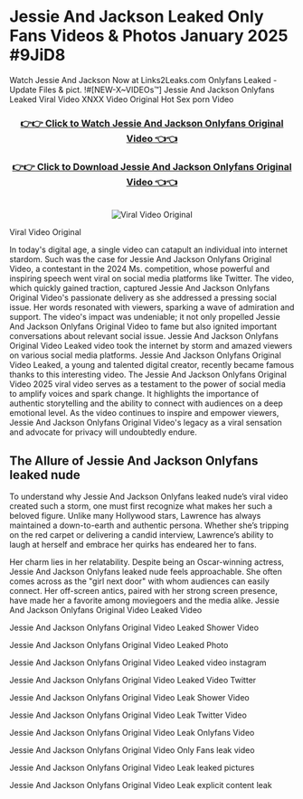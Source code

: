 # Jessie And Jackson Leaked Only Fans Videos & Photos January 2025 #9JiD8

Watch Jessie And Jackson Now at Links2Leaks.com Onlyfans Leaked - Update Files & pict. !#[NEW-X~VIDEOs™] Jessie And Jackson Onlyfans Leaked Viral Video XNXX Video Original Hot Sex porn Video
<br>
<div align="center">
<h3><a href="https://links2leaks.com/jessieandjackson" rel="nofollow">👉👉 Click to Watch Jessie And Jackson Onlyfans Original Video 👈👈</a></h3>
<h3><a href="https://links2leaks.com/jessieandjackson" rel="nofollow">👉👉 Click to Download Jessie And Jackson Onlyfans Original Video 👈👈</a></h3>
<br>
<a href="https://links2leaks.com/jessieandjackson" rel="nofollow"><img src="https://i.ibb.co/Gkj2r4b/banner.png" alt="Viral Video Original" style="max-width: 100%; display: inline-block;" data-target="animated-image.originalImage"></a>
</div>

Viral Video Original

In today's digital age, a single video can catapult an individual into internet stardom. Such was the case for Jessie And Jackson Onlyfans Original Video, a contestant in the 2024 Ms. competition, whose powerful and inspiring speech went viral on social media platforms like Twitter.
The video, which quickly gained traction, captured Jessie And Jackson Onlyfans Original Video's passionate delivery as she addressed a pressing social issue. Her words resonated with viewers, sparking a wave of admiration and support. The video's impact was undeniable; it not only propelled Jessie And Jackson Onlyfans Original Video to fame but also ignited important conversations about relevant social issue.
Jessie And Jackson Onlyfans Original Video Leaked video took the internet by storm and amazed viewers on various social media platforms. Jessie And Jackson Onlyfans Original Video Leaked, a young and talented digital creator, recently became famous thanks to this interesting video.
The Jessie And Jackson Onlyfans Original Video 2025 viral video serves as a testament to the power of social media to amplify voices and spark change. It highlights the importance of authentic storytelling and the ability to connect with audiences on a deep emotional level. As the video continues to inspire and empower viewers, Jessie And Jackson Onlyfans Original Video's legacy as a viral sensation and advocate for privacy will undoubtedly endure.

<h2>The Allure of Jessie And Jackson Onlyfans leaked nude</h2>


To understand why Jessie And Jackson Onlyfans leaked nude’s viral video created such a storm, one must first recognize what makes her such a beloved figure. Unlike many Hollywood stars, Lawrence has always maintained a down-to-earth and authentic persona. Whether she’s tripping on the red carpet or delivering a candid interview, Lawrence’s ability to laugh at herself and embrace her quirks has endeared her to fans.

Her charm lies in her relatability. Despite being an Oscar-winning actress, Jessie And Jackson Onlyfans leaked nude feels approachable. She often comes across as the "girl next door" with whom audiences can easily connect. Her off-screen antics, paired with her strong screen presence, have made her a favorite among moviegoers and the media alike.
Jessie And Jackson Onlyfans Original Video Leaked Video

Jessie And Jackson Onlyfans Original Video Leaked Shower Video

Jessie And Jackson Onlyfans Original Video Leaked Photo

Jessie And Jackson Onlyfans Original Video Leaked video instagram

Jessie And Jackson Onlyfans Original Video Leaked Video Twitter

Jessie And Jackson Onlyfans Original Video Leak Shower Video

Jessie And Jackson Onlyfans Original Video Leak Twitter Video

Jessie And Jackson Onlyfans Original Video Leak Onlyfans Video

Jessie And Jackson Onlyfans Original Video Only Fans leak video

Jessie And Jackson Onlyfans Original Video Leak leaked pictures

Jessie And Jackson Onlyfans Original Video Leak explicit content leak